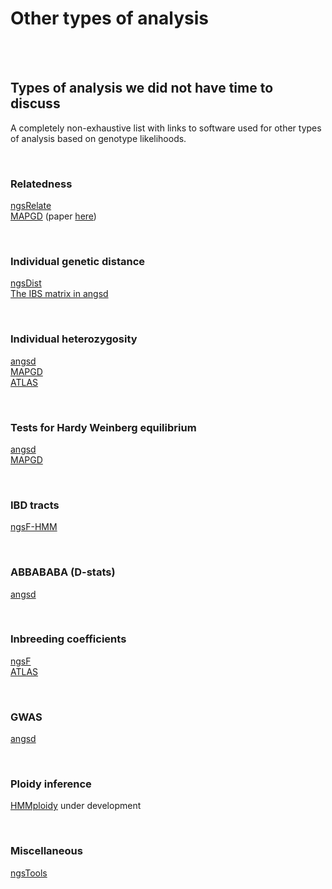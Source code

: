 Other types of analysis
================

<br> <br>

## Types of analysis we did not have time to discuss

A completely non-exhaustive list with links to software used for other
types of analysis based on genotype likelihoods.

<br>

### Relatedness

[ngsRelate](https://github.com/ANGSD/NgsRelate)  
[MAPGD](https://github.com/LynchLab/MAPGD) (paper
[here](https://www.genetics.org/content/genetics/early/2017/03/29/genetics.116.190660.full.pdf))

<br>

### Individual genetic distance

[ngsDist](https://github.com/fgvieira/ngsDist)  
[The IBS matrix in angsd](http://www.popgen.dk/angsd/index.php/PCA_MDS)

<br>

### Individual heterozygosity

[angsd](http://www.popgen.dk/angsd/index.php/Heterozygosity)  
[MAPGD](https://github.com/LynchLab/MAPGD)  
[ATLAS](https://bitbucket.org/wegmannlab/atlas/wiki/Home)

<br>

### Tests for Hardy Weinberg equilibrium

[angsd](http://www.popgen.dk/angsd/index.php/Heterozygosity)  
[MAPGD](https://github.com/LynchLab/MAPGD)

<br>

### IBD tracts

[ngsF-HMM](https://github.com/fgvieira/ngsF-HMM)

<br>

### ABBABABA (D-stats)

[angsd](http://www.popgen.dk/angsd/index.php/Abbababa)

<br>

### Inbreeding coefficients

[ngsF](https://github.com/fgvieira/ngsF)  
[ATLAS](https://bitbucket.org/wegmannlab/atlas/wiki/Home)

<br>

### GWAS

[angsd](http://www.popgen.dk/angsd/index.php/Association)

<br>

### Ploidy inference

[HMMploidy](https://github.com/SamueleSoraggi/HMMploidy) under development

<br>

### Miscellaneous

[ngsTools](https://github.com/mfumagalli/ngsTools)





